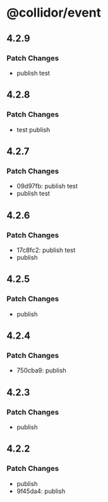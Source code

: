 # @collidor/event

## 4.2.9

### Patch Changes

- publish test

## 4.2.8

### Patch Changes

- test publish

## 4.2.7

### Patch Changes

- 09d97fb: publish test
- publish test

## 4.2.6

### Patch Changes

- 17c8fc2: publish test
- publish

## 4.2.5

### Patch Changes

- publish

## 4.2.4

### Patch Changes

- 750cba9: publish

## 4.2.3

### Patch Changes

- publish

## 4.2.2

### Patch Changes

- publish
- 9f45da4: publish

